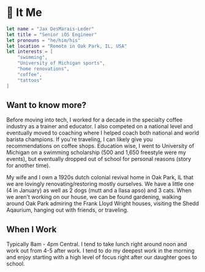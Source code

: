 # 👻 It Me

```swift
let name = "Jax DesMarais-Leder"
let title = "Senior iOS Engineer"
let pronouns = "he/him/his"
let location = "Remote in Oak Park, IL, USA"
let interests = [
    "swimming",
    "University of Michigan sports",
    "home renovations",
    "coffee",
    "tattoos"
]
```

## Want to know more?

Before moving into tech, I worked for a decade in the specialty coffee industry as a trainer and educator. I also competed on a national level and eventually moved to coaching where I helped coach both national and world barista champions. If you're traveling, I can likely give you recommendations on coffee shops. Education wise, I went to University of Michigan on a swimming scholarship (500 and 1,650 freestyle were my events), but eventually dropped out of school for personal reasons (story for another time).

My wife and I own a 1920s dutch colonial revival home in Oak Park, IL that we are lovingly renovating/restoring mostly ourselves. We have a little one (4 in January) as well as 2 dogs (mutt and a llasa apso) and 3 cats. When we aren't working on our house, we can be found gardening, walking around Oak Park admiring the Frank Lloyd Wright houses, visiting the Shedd Aqaurium, hanging out with friends, or traveling.

## When I Work

Typically 8am - 4pm Central. I tend to take lunch right around noon and work out from 4-5 after work. I tend to do my deepest work in the morning and enjoy starting with a high level of focus right after our daughter goes to school.
